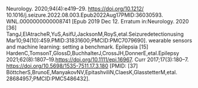 Neurology. 2020;94(4):e419–29. https://doi.org/10.1212/
10.1016/j.seizure.2022.08.003.Epub2022Aug17PMID:36030593.
WNL.0000000000008741 [Epub 2019 Dec 12. Erratum in:Neurology. 2020
[36] TangJ,ElAtracheR,YuS,AsifU,JacksonM,RoyS,etal.Seizuredetectionusing
Mar10;94(10):459.PMID:31831600;PMCID:PMC7079690].
wearable sensors and machine learning: setting a benchmark. Epilepsia
[15] HardenC,TomsonT,GlossD,BuchhalterJ,CrossJH,DonnerE,etal.Epilepsy
2021;62(8):1807–19.https://doi.org/10.1111/epi.16967.
Curr 2017;17(3):180–7. https://doi.org/10.5698/1535-7511.17.3.180 [PMID:
[37] BöttcherS,BrunoE,ManyakovNV,EpitashviliN,ClaesK,GlasstetterM,etal.
28684957;PMCID:PMC5486432].